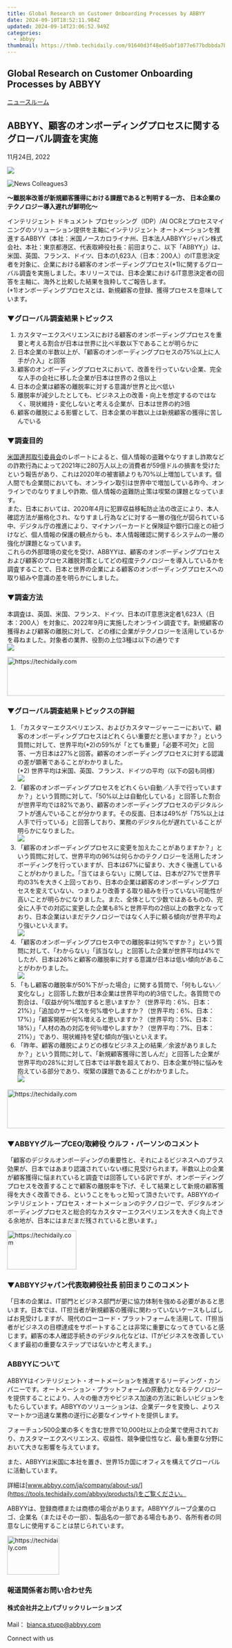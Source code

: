 ```yaml
---
title: Global Research on Customer Onboarding Processes by ABBYY
date: 2024-09-10T18:52:11.984Z
updated: 2024-09-14T23:06:52.949Z
categories:
  - abbyy
thumbnail: https://thmb.techidaily.com/91640d3f48e05abf1077e677bdbbda7bdefb1b3ddb9865f38230cf758116e95e.jpg
---
```


## Global Research on Customer Onboarding Processes by ABBYY

[ニュースルーム](https://tools.techidaily.com/abbyy/products/)

## ABBYY、顧客のオンボーディングプロセスに関するグローバル調査を実施

11月24日, 2022

![](https://content.abbyy.com/-/media/project/abbyy/abbyy/branchtemplates/shutterstock_1272462163_1296-x-729.jpg?h=729&iar=0&w=1296)

![News Colleagues3](https://static1.abbyy.com/abbyycommedia/33750/news-colleagues3.jpg) 

**～離脱率改善が新規顧客獲得における課題であると判明する一方、** 
**日本企業のテクノロジー導入遅れが鮮明化～** 

インテリジェント ドキュメント プロセッシング（IDP）/AI OCRとプロセスマイニングのソリューション提供を主軸にインテリジェント オートメーションを推進するABBYY（本社：米国ノースカロライナ州、日本法人ABBYYジャパン株式会社、本社：東京都港区、代表取締役社長：前田まりこ、以下「ABBYY」）は、米国、英国、フランス、ドイツ、日本の1,623人（日本：200人）のIT意思決定者を対象に、企業における顧客のオンボーディングプロセス(\*1)に関するグローバル調査を実施しました。本リリースでは、日本企業におけるIT意思決定者の回答を主軸に、海外と比較した結果を抜粋してご報告します。  
(\*1)オンボーディングプロセスとは、新規顧客の登録、獲得プロセスを意味しています。

### ▼グローバル調査結果トピックス

1. カスタマーエクスペリエンスにおける顧客のオンボーディングプロセスを重要と考える割合が日本は世界に比べ半数以下であることが明らかに
2. 日本企業の半数以上が、「顧客のオンボーディングプロセスの75%以上に人手が介入」と回答
3. 顧客のオンボーディングプロセスにおいて、改善を行っていない企業、完全な人手の会社に移した企業が日本は世界の２倍以上
4. 日本の企業は顧客の離脱率に対する意識が世界と比べ低い
5. 離脱率が減少したとしても、ビジネス上の改善・向上を想定するのではなく、現状維持・変化しないと考える企業が、日本は世界の約3倍
6. 顧客の離脱による影響として、日本企業の半数以上は新規顧客の獲得に苦しんでいる

### ▼調査目的

[米国連邦取引委員会](https://www.ftc.gov/reports/consumer-sentinel-network-data-book-2021)のレポートによると、個人情報の盗難やなりすまし詐欺などの詐欺行為によって2021年に280万人以上の消費者が59億ドルの損害を受けたという報告があり、これは2020年の被害額よりも70%以上増加しています。個人間でも企業間においても、オンライン取引は世界中で増加している昨今、オンラインでのなりすましや詐欺、個人情報の盗難防止策は喫緊の課題となっています。  
また、日本においては、2020年4月に犯罪収益移転防止法の改正により、本人確認方法が厳格化され、なりすまし行為などに対する一層の強化が図られている中、デジタル庁の推進により、マイナンバーカードと保険証や銀行口座との紐づけなど、個人情報の保護の観点からも、本人情報確認に関するシステムの一層の強化が課題となっています。  
これらの外部環境の変化を受け、ABBYYは、顧客のオンボーディングプロセスおよび顧客のプロセス離脱対策としてどの程度テクノロジーを導入しているかを調査することで、日本と世界の企業による顧客のオンボーディングプロセスへの取り組みや意識の差を明らかにしました。

### ▼調査方法

本調査は、英国、米国、フランス、ドイツ、日本のIT意思決定者1,623人（日本：200人）を対象に、2022年9月に実施したオンライン調査です。新規顧客の獲得および顧客の離脱に対して、どの様に企業がテクノロジーを活用しているかを尋ねました。対象者の業界、役割の上位3種は以下の通りです  
![](https://static1.abbyy.com/abbyycommedia/36334/2022-11-24_onboarding_survey_jp-table.png)

<!-- affiliate ads begin -->
<a href="https://ephamedtechinc.pxf.io/c/5597632/2136617/26400" target="_top" id="2136617">
  <img src="//a.impactradius-go.com/display-ad/26400-2136617" border="0" alt="https://techidaily.com" width="728" height="90"/>
</a>
<img height="0" width="0" src="https://ephamedtechinc.pxf.io/i/5597632/2136617/26400" style="position:absolute;visibility:hidden;" border="0" />
<!-- affiliate ads end -->

### ▼グローバル調査結果トピックスの詳細

1. 「カスタマーエクスペリエンス、およびカスタマージャーニーにおいて、顧客のオンボーディングプロセスはどれくらい重要だと思いますか？」という質問に対して、世界平均(\*2)の59%が「とても重要」「必要不可欠」と回答、一方日本は27%と回答。顧客のオンボーディングプロセスに対する認識の差が顕著であることがわかりました。  
 (\*2) 世界平均は米国、英国、フランス、ドイツの平均（以下の図も同様）  
![](https://static1.abbyy.com/abbyycommedia/36329/2022-11-24_onboarding_survey_jp-image-1.png?width=800&height=344)
2. 「顧客のオンボーディングプロセスをどれくらい自動／人手で行っていますか？」という質問に対して、「50%以上は自動化している」と回答した割合が世界平均では82%であり、顧客のオンボーディングプロセスのデジタルシフトが進んでいることが分かります。その反面、日本は49%が「75%以上は人手で行っている」と回答しており、業務のデジタル化が遅れていることが明らかになりました。  
![](https://static1.abbyy.com/abbyycommedia/36330/2022-11-24_onboarding_survey_jp-image-2.png?width=801&height=335)
3. 「顧客のオンボーディングプロセスに変更を加えたことがありますか？」という質問に対して、世界平均の96%は何らかのテクノロジーを活用したオンボーディングを行っていますが、日本は67%に留まり、大きく後進していることがわかりました。「当てはまらない」に関しては、日本が27%で世界平均の3%を大きく上回っており、日本の企業は顧客のオンボーディングプロセスを変えていない、つまりより改善する取り組みを行っていない可能性が高いことが明らかになりました。また、全体として少数ではあるものの、完全に人手での対応に変更した企業も8%と世界平均の2倍以上の数字となっており、日本企業はいまだテクノロジーではなく人手に頼る傾向が世界平均より強いといえます。  
![](https://static1.abbyy.com/abbyycommedia/36331/2022-11-24_onboarding_survey_jp-image-3.png?width=800&height=447)
4. 「顧客のオンボーディングプロセス中での離脱率は何%ですか？」という質問に対して、「わからない」「該当なし」と回答した企業が世界平均は4%でしたが、日本は26%と顧客の離脱率に対する意識が日本は低い傾向があることがわかりました。  
![](https://static1.abbyy.com/abbyycommedia/36332/2022-11-24_onboarding_survey_jp-image-4.png?width=800&height=362)
5. 「もし顧客の離脱率が50%下がった場合」に関する質問で、「何もしない／変化なし」と回答した数が日本企業は世界平均の約3倍でした。各質問での割合は、「収益が何%増加すると思いますか？（世界平均：6%、日本：21%）」「追加のサービスを何%増やしますか？（世界平均：6%、日本：17%）」「顧客開拓が何%増えると思いますか？（世界平均：5%、日本：18%）」「人材の為の対応を何％増やしますか？（世界平均：7%、日本：21%）」であり、現状維持を望む傾向が強いといえます。
6. 「昨年、顧客の離脱によりどの様なビジネス上の結果／余波がありましたか？」という質問に対して、「新規顧客獲得に苦しんだ」と回答した企業が世界平均の28%に対して日本では半数を超えており、日本企業が特に悩みを抱えている部分であり、喫緊の課題であることがわかりました。  
![](https://static1.abbyy.com/abbyycommedia/36333/2022-11-24_onboarding_survey_jp-image-5.png?width=800&height=375)

<!-- affiliate ads begin -->
<a href="https://appsumo.8odi.net/c/5597632/2118318/7443" target="_top" id="2118318">
  <img src="//a.impactradius-go.com/display-ad/7443-2118318" border="0" alt="https://techidaily.com" width="600" height="90"/>
</a>
<img height="0" width="0" src="https://appsumo.8odi.net/i/5597632/2118318/7443" style="position:absolute;visibility:hidden;" border="0" />
<!-- affiliate ads end -->

### ▼ABBYYグループCEO/取締役 ウルフ・パーソンのコメント

「顧客のデジタルオンボーディングの重要性と、それによるビジネスへのプラス効果が、日本ではあまり認識されていない様に見受けられます。半数以上の企業が顧客獲得に悩まれていると調査では回答している訳ですが、オンボーディングプロセスを改善することで顧客の離脱率を下げ、そして結果として新規の顧客獲得を大きく改善できる、ということをもっと知って頂きたいです。ABBYYのインテリジェント・プロセス・オートメーションのテクノロジーで、デジタルオンボーディングプロセスと総合的なカスタマーエクスペリエンスを大きく向上できる余地が、日本にはまだまだ残されていると思います。」

<!-- affiliate ads begin -->
<a href="https://review-au.sjv.io/c/5597632/2098700/14409" target="_top" id="2098700">
  <img src="//a.impactradius-go.com/display-ad/14409-2098700" border="0" alt="https://techidaily.com" width="160" height="90"/>
</a>
<img height="0" width="0" src="https://review-au.sjv.io/i/5597632/2098700/14409" style="position:absolute;visibility:hidden;" border="0" />
<!-- affiliate ads end -->

### ▼ABBYYジャパン代表取締役社長 前田まりこのコメント

「日本の企業は、IT部門とビジネス部門が更に協力体制を強める必要があると思います。日本では、IT担当者が新規顧客の獲得に関わっていないケースもしばしばお見受けしますが、現代のローコード・プラットフォームを活用して、IT担当者がビジネスの目標達成をサポートすることは非常に重要になってきていると感じます。顧客の本人確認手続きのデジタル化などは、ITがビジネスを改善していくまず最初の重要なステップではないかと考えます。」

### ABBYYについて

ABBYYはインテリジェント・オートメーションを推進するリーディング・カンパニーです。オートメーション・プラットフォームの原動力となるテクノロジーを提供することにより、人々の働き方やビジネス加速の方法に新しいビジョンをもたらしています。ABBYYのソリューションは、企業データを変換し、よりスマートかつ迅速な業務の遂行に必要なインサイトを提供します。 

フォーチュン500企業の多くを含む世界で10,000社以上の企業で使用されており、カスタマーエクスペリエンス、収益性、競争優位性など、最も重要な分野において大きな影響を与えています。

また、ABBYYは米国に本社を置き、世界15カ国にオフィスを構えてグローバルに活動しています。

詳細は[www.abbyy.com/ja/company/about-us/](https://tools.techidaily.com/abbyy/products/)をご覧ください。

ABBYYは、登録商標または商標の場合があります。ABBYYグループ企業のロゴ、企業名（またはその一部）、製品名の一部である場合もあり、各所有者の同意なしに使用することは禁じられています。

<!-- affiliate ads begin -->
<a href="https://aligracehair.sjv.io/c/5597632/2115908/19272" target="_top" id="2115908">
  <img src="//a.impactradius-go.com/display-ad/19272-2115908" border="0" alt="https://techidaily.com" width="120" height="90"/>
</a>
<img height="0" width="0" src="https://aligracehair.sjv.io/i/5597632/2115908/19272" style="position:absolute;visibility:hidden;" border="0" />
<!-- affiliate ads end -->

### 報道関係者お問い合わせ先

#### 株式会社井之上パブリックリレーションズ 

Mail： [bianca.stupp@abbyy.com](https://tools.techidaily.com/abbyy/products/)

  
Connect with us

<ins class="adsbygoogle"
     style="display:block"
     data-ad-format="autorelaxed"
     data-ad-client="ca-pub-7571918770474297"
     data-ad-slot="1223367746"></ins>

<ins class="adsbygoogle"
     style="display:block"
     data-ad-client="ca-pub-7571918770474297"
     data-ad-slot="8358498916"
     data-ad-format="auto"
     data-full-width-responsive="true"></ins>



